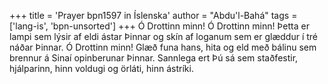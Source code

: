 +++
title = 'Prayer bpn1597 in Íslenska'
author = "Abdu'l-Bahá"
tags = ['lang-is', 'bpn-unsorted']
+++
Ó Drottinn minn! Ó Drottinn minn! Þetta er lampi sem lýsir af eldi ástar Þinnar og skín af loganum sem er glæddur í tré náðar Þinnar. Ó Drottinn minn! Glæð funa hans, hita og eld með bál­inu sem brennur á Sinaí opinberunar Þinnar. Sann­lega ert Þú sá sem staðfestir, hjálparinn, hinn voldugi og örláti, hinn ástríki.
